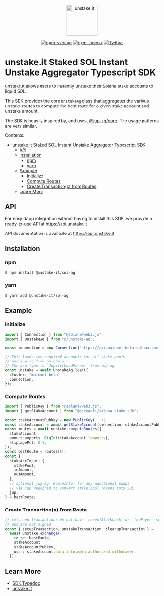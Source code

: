 <div align="center">
  <a href="https://unstake.it/">
  <!-- need to use raw.githubusercontent.com URL for it to work with externally (vercel) hosted typedoc -->
  <img src="https://raw.githubusercontent.com/igneous-labs/unstake-ag/master/assets/logo.png" height="100" alt="unstake.it">
  </a>
</div>

<div align="center">

[![npm-version](https://img.shields.io/npm/v/@unstake-it/sol-ag?style=flat)](https://npmjs.com/@unstake-it/sol-ag)
[![npm-license](https://img.shields.io/npm/l/@unstake-it/sol-ag?style=flat)](https://npmjs.com/@unstake-it/sol-ag)
[![Twitter](https://img.shields.io/twitter/follow/unstakeit?style=flat&color=f24f83)](https://twitter.com/unstakeit)

</div>

# unstake.it Staked SOL Instant Unstake Aggregator Typescript SDK

[unstake.it](https://unstake.it) allows users to instantly unstake their Solana stake accounts to liquid SOL.

This SDK provides the core `UnstakeAg` class that aggregates the various unstake routes to compute the best route for a given stake account and unstake amount.

The SDK is heavily inspired by, and uses, [@jup-ag/core](https://www.npmjs.com/package/@jup-ag/core). The usage patterns are very similar.

Contents:
- [unstake.it Staked SOL Instant Unstake Aggregator Typescript SDK](#unstakeit-staked-sol-instant-unstake-aggregator-typescript-sdk)
  - [API](#api)
  - [Installation](#installation)
    - [npm](#npm)
    - [yarn](#yarn)
  - [Example](#example)
    - [Initialize](#initialize)
    - [Compute Routes](#compute-routes)
    - [Create Transaction(s) from Routes](#create-transactions-from-route)
  - [Learn More](#learn-more)

## API

For easy dapp integration without having to install this SDK, we provide a ready-to-use API at https://api.unstake.it

API documentation is available at https://api.unstake.it

## Installation

### npm

```bash
$ npm install @unstake-it/sol-ag
```

### yarn

```bash
$ yarn add @unstake-it/sol-ag
```

## Example

### Initialize

```ts
import { Connection } from "@solana/web3.js";
import { UnstakeAg } from "@/unstake-ag";

const connection = new Connection("https://api.mainnet-beta.solana.com");

// This loads the required accounts for all stake pools
// and jup-ag from on-chain.
// The arg type is `JupiterLoadParams` from jup-ag
const unstake = await UnstakeAg.load({
  cluster: "mainnet-beta",
  connection,
});
```

### Compute Routes

```ts
import { PublicKey } from "@solana/web3.js";
import { getStakeAccount } from "@soceanfi/solana-stake-sdk";

const stakeAccountPubkey = new PublicKey(...);
const stakeAccount = await getStakeAccount(connection, stakeAccountPubkey);
const routes = await unstake.computeRoutes({
  stakeAccount,
  amountLamports: BigInt(stakeAccount.lamports),
  slippagePct: 0.1,
});
const bestRoute = routes[0];
const {
  stakeAccInput: {
    stakePool,
    inAmount,
    outAmount,
  },
  // optional jup-ag `RouteInfo` for any additional swaps
  // via jup required to convert stake pool tokens into SOL
  jup,
} = bestRoute;
```

### Create Transaction(s) From Route

```ts
// returned transactions do not have `recentBlockhash` or `feePayer` set
// and are not signed
const { setupTransaction, unstakeTransaction, cleanupTransaction } =
  await unstake.exchange({
    route: bestRoute,
    stakeAccount,
    stakeAccountPubkey,
    user: stakeAccount.data.info.meta.authorized.withdrawer,
  });
```

## Learn More

- [SDK Typedoc](https://unstake-ag.vercel.app)
- [unstake.it](https://unstake.it)
